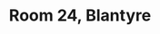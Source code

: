 ---
basin: 'No'
cudn: true
floor: Ground
grade: 2
images:
- /room_database/images/blantyre/blant_24_1.jpg
- /room_database/images/blantyre/blant_24_2.jpg
living_room: 'No'
location: Blantyre
name: '24'
network: Wired and Wireless
title: Room 24, Blantyre
---